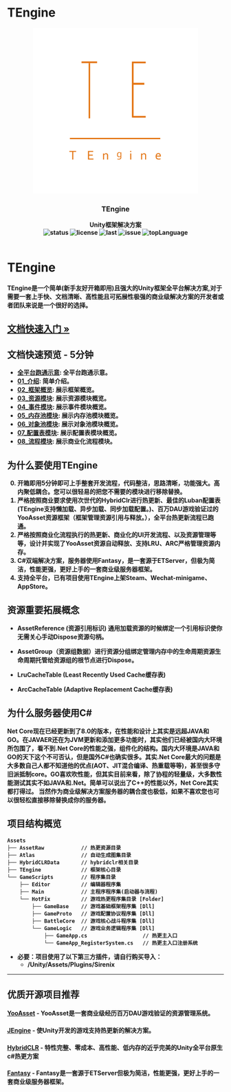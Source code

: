 # TEngine
<p align="center">
    <img src="Books/src/TEngine512.png" alt="logo" width="384" height="384">
</p>

<h3 align="center"><strong>TEngine<strong></h3>

<p align="center">
  <strong>Unity框架解决方案<strong>
    <br>
  <a style="text-decoration:none">
    <img src="https://img.shields.io/badge/Unity%20Ver-2021.3.20++-blue.svg?style=flat-square" alt="status" />
  </a>
  <a style="text-decoration:none">
    <img src="https://img.shields.io/github/license/ALEXTANGXIAO/TEngine" alt="license" />
  </a>
  <a style="text-decoration:none">
    <img src="https://img.shields.io/github/last-commit/ALEXTANGXIAO/TEngine" alt="last" />
  </a>
  <a style="text-decoration:none">
    <img src="https://img.shields.io/github/issues/ALEXTANGXIAO/TEngine" alt="issue" />
  </a>
  <a style="text-decoration:none">
    <img src="https://img.shields.io/github/languages/top/ALEXTANGXIAO/TEngine" alt="topLanguage" />
  </a>
  <br>
  
  <br>
</p>


# <strong>TEngine

#### TEngine是一个简单(新手友好开箱即用)且强大的Unity框架全平台解决方案,对于需要一套上手快、文档清晰、高性能且可拓展性极强的商业级解决方案的开发者或者团队来说是一个很好的选择。


## <a href="http://1.12.241.46:5000/"><strong>文档快速入门 »</strong></a>

## 文档快速预览 - 5分钟
* [全平台跑通示意](Books/99-各平台运行RunAble.md): 全平台跑通示意。
* [01_介绍](Books/0-介绍.md): 简单介绍。
* [02_框架概览](Books/2-框架概览.md): 展示框架概览。
* [03_资源模块](Books/3-1-资源模块.md): 展示资源模块概览。
* [04_事件模块](Books/3-2-事件模块.md): 展示事件模块概览。
* [05_内存池模块](Books/3-3-%E5%86%85%E5%AD%98%E6%B1%A0%E6%A8%A1%E5%9D%97.md): 展示内存池模块概览。
* [06_对象池模块](Books/3-4-%E5%AF%B9%E8%B1%A1%E6%B1%A0%E6%A8%A1%E5%9D%97.md): 展示对象池模块概览。
* [07_配置表模块](Books/3-6-%E9%85%8D%E7%BD%AE%E8%A1%A8%E6%A8%A1%E5%9D%97.md): 展示配置表模块概览。
* [08_流程模块](Books/3-7-%E6%B5%81%E7%A8%8B%E6%A8%A1%E5%9D%97.md): 展示商业化流程模块。


## <strong>为什么要使用TEngine
0. 开箱即用5分钟即可上手整套开发流程，代码整洁，思路清晰，功能强大。高内聚低耦合。您可以很轻易的把您不需要的模块进行移除替换。
1. 严格按照商业要求使用次世代的HybridClr进行热更新、最佳的Luban配置表(TEngine支持懒加载、异步加载、同步加载配置。)、百万DAU游戏验证过的YooAsset资源框架（框架管理资源引用与释放。），全平台热更新流程已跑通。
2. 严格按照商业化流程执行的热更新、商业化的UI开发流程、以及资源管理等等，设计并实现了YooAsset资源自动释放、支持LRU、ARC严格管理资源内存。
3. C#双端解决方案，服务器使用Fantasy，是一套源于ETServer，但极为简洁，性能更强，更好上手的一套商业级服务器框架。
4. 支持全平台，已有项目使用TEngine上架Steam、Wechat-minigame、AppStore。

## <strong>资源重要拓展概念
* AssetReference (资源引用标识) 通用加载资源的时候绑定一个引用标识使你无需关心手动Dispose资源句柄。

* AssetGroup（资源组数据）进行资源分组绑定管理内存中的生命周期资源生命周期托管给资源组的根节点进行Dispose。

* LruCacheTable (Least Recently Used Cache缓存表)

* ArcCacheTable (Adaptive Replacement Cache缓存表)

## <strong>为什么服务器使用C#
Net Core现在已经更新到了8.0的版本，在性能和设计上其实是远超JAVA和GO。在JAVAER还在为JVM更新和添加更多功能时，其实他们已经被国内大环境所包围了，看不到.Net Core的性能之强，组件化的结构。国内大环境是JAVA和GO的天下这个不可否认，但是国外C#也确实很多。其实.Net Core最大的问题是大多数自己人都不知道他的优点(AOT、JIT混合编译、热重载等等)，甚至很多守旧派抵制core。GO喜欢吹性能，但其实目前来看，除了协程的轻量级，大多数性能测试其实不如JAVA和.Net。简单可以说出了C++的性能以外，Net Core其实都打得过。
<strong>当然作为商业级解决方案服务器的耦合度也极低，如果不喜欢您也可以很轻松直接移除替换成你的服务器。</strong>

## <strong>项目结构概览
```
Assets
├── AssetRaw            // 热更资源目录
├── Atlas               // 自动生成图集目录
├── HybridCLRData       // hybridclr相关目录
├── TEngine             // 框架核心目录
└── GameScripts         // 程序集目录
    ├── Editor          // 编辑器程序集
    ├── Main            // 主程序程序集(启动器与流程)
    └── HotFix          // 游戏热更程序集目录 [Folder]
        ├── GameBase    // 游戏基础框架程序集 [Dll]
        ├── GameProto   // 游戏配置协议程序集 [Dll]  
        ├── BattleCore  // 游戏核心战斗程序集 [Dll] 
        └── GameLogic   // 游戏业务逻辑程序集 [Dll]
            ├── GameApp.cs                  // 热更主入口
            └── GameApp_RegisterSystem.cs   // 热更主入口注册系统   
```

 - 必要：项目使用了以下第三方插件，请自行购买导入：
   - /Unity/Assets/Plugins/Sirenix

---
## <strong>优质开源项目推荐

#### <a href="https://github.com/tuyoogame/YooAsset"><strong>YooAsset</strong></a> - YooAsset是一套商业级经历百万DAU游戏验证的资源管理系统。

#### <a href="https://github.com/JasonXuDeveloper/JEngine"><strong>JEngine</strong></a> - 使Unity开发的游戏支持热更新的解决方案。

#### <a href="https://github.com/focus-creative-games/hybridclr"><strong>HybridCLR</strong></a> - 特性完整、零成本、高性能、低内存的近乎完美的Unity全平台原生c#热更方案

#### <a href="https://github.com/qq362946/Fantasy"><strong>Fantasy</strong></a> - Fantasy是一套源于ETServer但极为简洁，性能更强，更好上手的一套商业级服务器框架。
